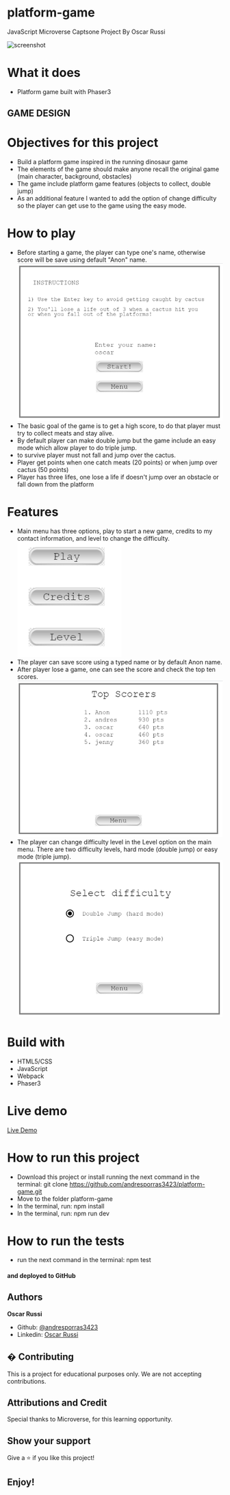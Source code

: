 # platform-game

JavaScript Microverse Captsone Project By Oscar Russi

![screenshot](/images/platform-sccreenshot.png)

# What it does

- Platform game built with Phaser3

## GAME DESIGN

# Objectives for this project

- Build a platform game inspired in the running dinosaur game
- The elements of the game should make anyone recall the original game (main character, background, obstacles)
- The game include platform game features (objects to collect, double jump)
- As an additional feature I wanted to add the option of change difficulty so the player can get use to the game using the easy mode.

# How to play

- Before starting a game, the player can type one's name, otherwise score will be save using default "Anon" name.
![play](/images/play-screenshot.png)
- The basic goal of the game is to get a high score, to do that player must try to collect meats and stay alive.
- By default player can make double jump but the game include an easy mode which allow player to do triple jump.
- to survive player must not fall and jump over the cactus.
- Player get points when one catch meats (20 points) or when jump over cactus (50 points)
- Player has three lifes, one lose a life if doesn't jump over an obstacle or fall down from the platform

# Features
- Main menu has three options, play to start a new game, credits to my contact information, and level to change the difficulty.
![menu](/images/menu-screenshot.png)
- The player can save score using a typed name or by default Anon name.
- After player lose a game, one can see the score and check the top ten scores.
![top-scores](/images/top-scores-screenshot.png)
- The player can change difficulty level in the Level option on the main menu. There are two difficulty levels, hard mode (double jump) or easy mode (triple jump).
![level](/images/level-screenshot.png)


# Build with

- HTML5/CSS
- JavaScript
- Webpack
- Phaser3

# Live demo

[Live Demo](https://andresporras3423.github.io/todo-list/dist/index.html)

# How to run this project

- Download this project or install running the next command in the terminal: git clone https://github.com/andresporras3423/platform-game.git
- Move to the folder platform-game
- In the terminal, run: npm install
- In the terminal, run: npm run dev

# How to run the tests
- run the next command in the terminal: npm test

#### and deployed to GitHub

## Authors

**Oscar Russi**
- Github: [@andresporras3423](https://github.com/andresporras3423/)
- Linkedin: [Oscar Russi](https://www.linkedin.com/in/oscar-andres-russi-porras)

## � Contributing

This is a project for educational purposes only. We are not accepting contributions.

## Attributions and Credit

Special thanks to Microverse, for this learning opportunity. 

## Show your support

Give a ⭐️ if you like this project!

## Enjoy!